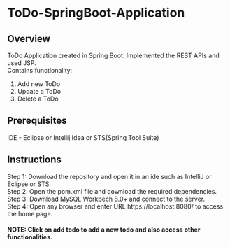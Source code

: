 # ToDo-SpringBoot-Application

## Overview

ToDo Application created in Spring Boot. Implemented the REST APIs and used JSP.
<br/>
Contains functionality:<br/>
  1) Add new ToDo<br/>
  2) Update a ToDo<br/>
  3) Delete a ToDo

## Prerequisites

IDE - Eclipse or Intellij Idea or STS(Spring Tool Suite)

## Instructions

Step 1: Download the repository and open it in an ide such as IntelliJ or Eclipse or STS. <br/>
Step 2: Open the pom.xml file and download the required dependencies. <br/>
Step 3: Download MySQL Workbech 8.0+ and connect to the server. <br/>
Step 4: Open any browser and enter URL https://localhost:8080/ to access the home page.
<br/>
#### NOTE: Click on add todo to add a new todo and also access other functionalities.
